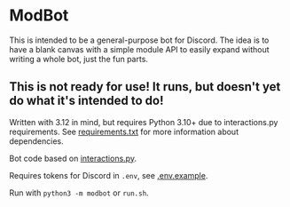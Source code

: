 # ModBot

This is intended to be a general-purpose bot for Discord. The idea is to have a blank canvas with a simple module API to easily expand without writing a whole bot, just the fun parts.

## **This is not ready for use! It runs, but doesn't yet do what it's intended to do!**

Written with 3.12 in mind, but requires Python 3.10+ due to interactions.py requirements. See [requirements.txt](requirements.txt) for more information about dependencies.

Bot code based on [interactions.py](https://interactions-py.github.io/interactions.py/).

Requires tokens for Discord in ```.env```, see [.env.example](.env.example).

Run with ```python3 -m modbot``` or ```run.sh```.